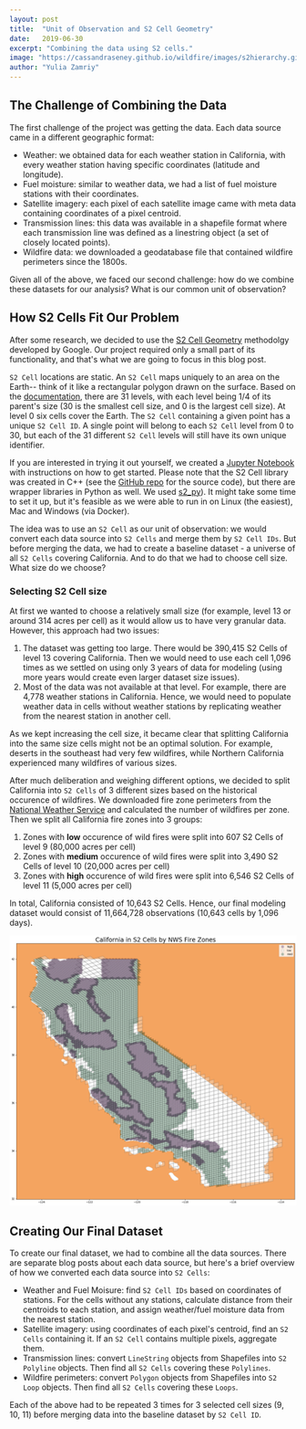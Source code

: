 ```yaml
---
layout: post
title:  "Unit of Observation and S2 Cell Geometry"
date:   2019-06-30
excerpt: "Combining the data using S2 cells."
image: "https://cassandraseney.github.io/wildfire/images/s2hierarchy.gif"
author: "Yulia Zamriy"
---
```


## The Challenge of Combining the Data

The first challenge of the project was getting the data. Each data source came in a different geographic format:

- Weather: we obtained data for each weather station in California, with every weather station having specific coordinates (latitude and longitude).
- Fuel moisture: similar to weather data, we had a list of fuel moisture stations with their coordinates.
- Satellite imagery: each pixel of each satellite image came with meta data containing coordinates of a pixel centroid.
- Transmission lines: this data was available in a shapefile format where each transmission line was defined as a linestring object (a set of closely located points).
- Wildfire data: we downloaded a geodatabase file that contained wildfire perimeters since the 1800s. 

Given all of the above, we faced our second challenge: how do we combine these datasets for our analysis? What is our common unit of observation?

## How S2 Cells Fit Our Problem 
After some research, we decided to use the [S2 Cell Geometry](http://s2geometry.io/) methodolgy developed by Google. Our project required only a small part of its functionality, and that's what we are going to focus in this blog post. 

`S2 Cell` locations are static.  An `S2 Cell` maps uniquely to an area on the Earth-- think of it like a rectangular polygon drawn on the surface.  Based on the [documentation](http://s2geometry.io/resources/s2cell_statistics.html), there are 31 levels, with each level being 1/4 of its parent's size (30 is the smallest cell size, and 0 is the largest cell size).   At level 0 six cells cover the Earth.  The `S2 Cell` containing a given point has a unique `S2 Cell ID`.  A single point will belong to each `S2 Cell` level from 0 to 30, but each of the 31 different `S2 Cell` levels will still have its own unique identifier.

If you are interested in trying it out yourself, we created a [Jupyter Notebook](https://github.com/jayzuniga/w210_Wildfire/blob/master/Documentation/S2_Cell_Geometry.ipynb) with instructions on how to get started. Please note that the S2 Cell library was created in C++ (see the [GitHub repo](https://github.com/google/s2geometry/tree/master/src/s2) for the source code), but there are wrapper libraries in Python as well. We used [s2_py](https://pypi.org/project/s2-py/)). It might take some time to set it up, but it's feasible as we were able to run in on Linux (the easiest), Mac and Windows (via Docker).

The idea was to use an `S2 Cell` as our unit of observation: we would convert each data source into `S2 Cells` and merge them by `S2 Cell IDs`. But before merging the data, we had to create a baseline dataset - a universe of all `S2 Cells` covering California. And to do that we had to choose cell size. What size do we choose? 

### Selecting S2 Cell size
At first we wanted to choose a relatively small size (for example, level 13 or around 314 acres per cell) as it would allow us to have very granular data. However, this approach had two issues: 

1. The dataset was getting too large. There would be 390,415 S2 Cells of level 13 covering California. Then we would need to use each cell 1,096 times as we settled on using only 3 years of data for modeling (using more years would create even larger dataset size issues).
2. Most of the data was not available at that level. For example, there are 4,778 weather stations in California. Hence, we would need to populate weather data in cells without weather stations by replicating weather from the nearest station in another cell.

As we kept increasing the cell size, it became clear that splitting California into the same size cells might not be an optimal solution. For example, deserts in the southeast had very few wildfires, while Northern California experienced many wildfires of various sizes. 

After much deliberation and weighing different options, we decided to split California into `S2 Cells` of 3 different sizes based on the historical occurence of wildfires. We downloaded fire zone perimeters from the [National Weather Service](https://www.weather.gov/gis/FireZones) and calculated the number of wildfires per zone. Then we split all California fire zones into 3 groups: 

1. Zones with **low** occurence of wild fires were split into 607 S2 Cells of level 9 (80,000 acres per cell)
2. Zones with **medium** occurence of wild fires were split into 3,490 S2 Cells of level 10 (20,000 acres per cell)
3. Zones with **high** occurence of wild fires were split into 6,546 S2 Cells of level 11 (5,000 acres per cell)

In total, California consisted of 10,643 S2 Cells. Hence, our final modeling dataset would consist of 11,664,728 observations (10,643 cells by 1,096 days).

![California-S2](https://github.com/jayzuniga/w210_Wildfire/blob/master/blog/images/ca_s2.png?raw=true)

## Creating Our Final Dataset

To create our final dataset, we had to combine all the data sources. There are separate blog posts about each data source, but here's a brief overview of how we converted each data source into `S2 Cells`:

- Weather and Fuel Moisure: find `S2 Cell IDs` based on coordinates of stations. For the cells without any stations, calculate distance from their centroids to each station, and assign weather/fuel moisture data from the nearest station.
- Satellite imagery: using coordinates of each pixel's centroid, find an `S2 Cells` containing it. If an `S2 Cell` contains multiple pixels, aggregate them.
- Transmission lines: convert `LineString` objects from Shapefiles into `S2 Polyline` objects. Then find all `S2 Cells` covering these `Polylines`.
- Wildfire perimeters: convert `Polygon` objects from Shapefiles into `S2 Loop` objects. Then find all `S2 Cells` covering these `Loops`.

Each of the above had to be repeated 3 times for 3 selected cell sizes (9, 10, 11) before merging data into the baseline dataset by `S2 Cell ID`.

